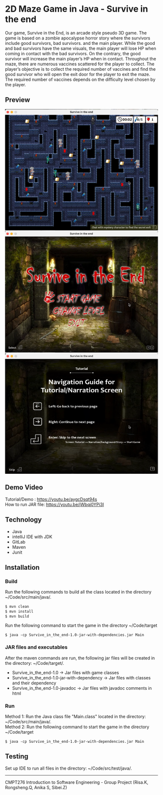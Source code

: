 # 2D Maze Game in Java - Survive in the end
Our game, Survive in the End, is an arcade style pseudo 3D game. The game is based on a zombie apocalypse horror story where the survivors include good survivors, bad survivors. and the main player. While the good and bad survivors have the same visuals, the main player will lose HP when coming in contact with the bad survivors. On the contrary, the good survivor will increase the main player’s HP when in contact. Throughout the maze, there are numerous vaccines scattered for the player to collect. The player’s objective is to collect the required number of vaccines and find the good survivor who will open the exit door for the player to exit the maze. The required number of vaccines depends on the difficulty level chosen by the player.

## Preview
![game-design](./game-design.png)
![intro-screen](./intro-screen.png)
![tutorial](./tutorial.png)

## Demo Video
Tutorial/Demo : https://youtu.be/aygcDsqt94s
<br>
How to run JAR file: https://youtu.be/jWbqj0YPi3I


## Technology
* Java
* intelliJ IDE with JDK
* GitLab
* Maven
* Junit


## Installation
### Build
Run the following commands to build all the class located in the directory ~/Code/src/main/java/.
```
$ mvn clean
$ mvn install
$ mvn build
```

Run the following command to start the game in the directory ~/Code/target
```
$ java -cp Survive_in_the_end-1.0-jar-with-dependencies.jar Main
```


### JAR files and executables
After the maven commands are run, the following jar files will be created in the directory: ~/Code/target/.
* Survive_in_the_end-1.0 -> Jar files with game classes
* Survive_in_the_end-1.0-jar-with-dependency -> Jar files with classes and their dependency
* Survive_in_the_end-1.0-javadoc -> Jar files with javadoc comments in html

### Run
Method 1: Run the Java class file "Main.class" located in the directory: ~/Code/src/main/java/.
<br>
Method 2: Run the following command to start the game in the directory ~/Code/target
```
$ java -cp Survive_in_the_end-1.0-jar-with-dependencies.jar Main
```


## Testing
Set up IDE to run all files in the directory: ~/Code/src/test/java/.

---
CMPT276 Introduction to Software Engineering - Group Project (Risa.K, Rongsheng.Q, Anika S, Sibei.Z)
